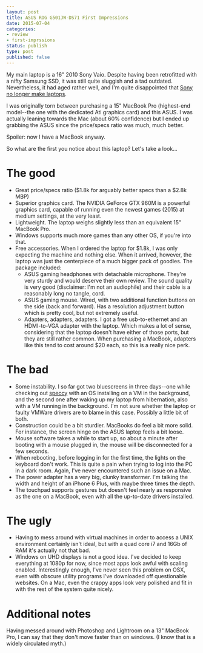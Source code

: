 ```yaml
---
layout: post
title: ASUS ROG G501JW-DS71 First Impressions
date: 2015-07-04
categories:
- review
- first-imprssions
status: publish
type: post
published: false
---
```


My main laptop is a 16" 2010 Sony Vaio.  Despite having been retrofitted with
a nifty Samsung SSD, it was still quite sluggish and a tad outdated.
Nevertheless, it had aged rather well, and I'm quite disappointed that [Sony no
longer make laptops]().

I was originally torn between purchasing a 15" MacBook Pro (highest-end
model--the one with the dedicated Ati graphics card) and this ASUS.  I was
actually leaning towards the Mac (about 60% confidence) but I ended up grabbing
the ASUS since the price/specs ratio was much, much better.

Spoiler: now I have a MacBook anyway.

So what are the first you notice about this laptop?  Let's take a look...

<!--more-->

The good
========

* Great price/specs ratio ($1.8k for arguably better specs than a $2.8k MBP)
* Superior graphics card.  The NVIDIA GeForce GTX 960M is a powerful graphics
card, capable of running even the newest games (2015) at medium settings, at
the very least.
* Lightweight.  The laptop weighs slightly less than an equivalent 15" MacBook
Pro.
* Windows supports much more games than any other OS, if you're into that.
* Free accessories.  When I ordered the laptop for $1.8k, I was only expecting
the machine and nothing else.  When it arrived, however, the laptop was just
the centerpiece of a much bigger pack of goodies.  The package included:
  * ASUS gaming headphones with detachable microphone.  They're very sturdy and
  would deserve their own review.  The sound quality is very good (disclaimer:
  I'm not an audiophile) and their cable is a reasonably long no tangle,
  cord.
  * ASUS gaming mouse.  Wired, with two additional function buttons on the side
  (back and forward).  Has a resolution adjustment button which is pretty cool,
  but not extremely useful.
  * Adapters, adapters, adapters.  I got a free usb-to-ethernet and
  an HDMI-to-VGA adapter with the laptop.  Which makes a lot of sense,
  considering that the laptop doesn't have either of those ports, but they are
  still rather common.  When purchasing a MacBook, adapters like this tend to
  cost around $20 each, so this is a really nice perk.

The bad
=======

* Some instability.  I so far got two bluescreens in three days--one while
checking out [speccy](https://www.piriform.com/speccy) with an OS installing on
a VM in the background, and the second one after waking up my laptop from
hibernation, also with a VM running in the background.  I'm not sure whether
the laptop or faulty VMWare drivers are to blame in this case.  Possibly
a little bit of both.
* Construction could be a bit sturdier.  MacBooks do feel a bit more solid.
For instance, the screen hinge on the ASUS laptop feels a bit loose.
* Mouse software takes a while to start up, so about a minute after booting
with a mouse plugged in, the mouse will be disconnected for a few seconds.
* When rebooting, before logging in for the first time, the lights on the
keyboard don't work.  This is quite a pain when trying to log into the PC in
a dark room.  Again, I've never encountered such an issue on a Mac.
* The power adapter has a very big, clunky transformer.  I'm talking the width
and height of an iPhone 6 Plus, with maybe three times the depth.
* The touchpad supports gestures but doesn't feel nearly as responsive as the
one on a MacBook, even with all the up-to-date drivers installed.

The ugly
========

* Having to mess around with virtual machines in order to access a UNIX
environment certainly isn't ideal, but with a quad core i7 and 16Gb of RAM it's
actually not that bad.
* Windows on UHD displays is not a good idea.  I've decided to keep everything
at 1080p for now, since most apps look awful with scaling enabled.
Interestingly enough, I've never seen this problem on OSX, even with obscure
utility programs I've downloaded off questionable websites.  On a Mac, even the
crappy apps look very polished and fit in with the rest of the system quite
nicely.

Additional notes
================

Having messed around with Photoshop and Lightroom on a 13" MacBook Pro, I can
say that they don't move faster than on windows. (I know that is a widely
circulated myth.)


